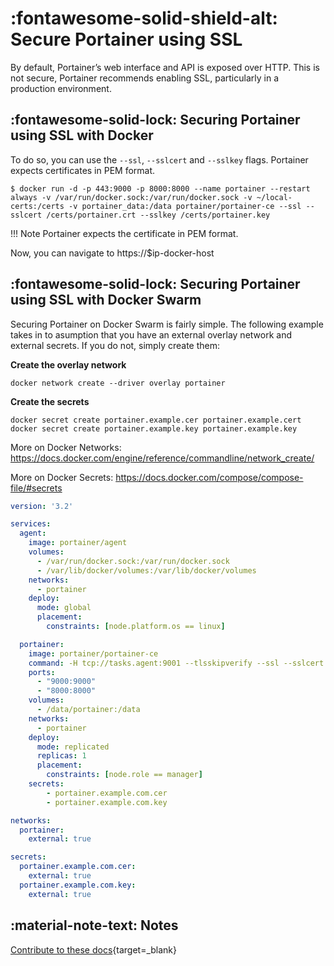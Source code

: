 # :fontawesome-solid-shield-alt: Secure Portainer using SSL

By default, Portainer’s web interface and API is exposed over HTTP. This is not secure, Portainer recommends enabling SSL, particularly in a production environment.

## :fontawesome-solid-lock: Securing Portainer using SSL with Docker

To do so, you can use the <code>--ssl</code>, <code>--sslcert</code> and <code>--sslkey</code> flags. Portainer expects certificates in PEM format.

<pre><code>$ docker run -d -p 443:9000 -p 8000:8000 --name portainer --restart always -v /var/run/docker.sock:/var/run/docker.sock -v ~/local-certs:/certs -v portainer_data:/data portainer/portainer-ce --ssl --sslcert /certs/portainer.crt --sslkey /certs/portainer.key</code></pre>

!!! Note
    Portainer expects the certificate in PEM format.

Now, you can navigate to https://$ip-docker-host

## :fontawesome-solid-lock: Securing Portainer using SSL with Docker Swarm

Securing Portainer on Docker Swarm is fairly simple. The following example takes in to asumption that you have an external overlay network and external secrets. If you do not, simply create them:

**Create the overlay network**
```
docker network create --driver overlay portainer
```

**Create the secrets**
```
docker secret create portainer.example.cer portainer.example.cert
docker secret create portainer.example.key portainer.example.key
```

More on Docker Networks: https://docs.docker.com/engine/reference/commandline/network_create/

More on Docker Secrets: https://docs.docker.com/compose/compose-file/#secrets

```yml
version: '3.2'

services:
  agent:
    image: portainer/agent
    volumes:
      - /var/run/docker.sock:/var/run/docker.sock
      - /var/lib/docker/volumes:/var/lib/docker/volumes
    networks:
      - portainer
    deploy:
      mode: global
      placement:
        constraints: [node.platform.os == linux]

  portainer:
    image: portainer/portainer-ce
    command: -H tcp://tasks.agent:9001 --tlsskipverify --ssl --sslcert /run/secrets/portainer.example.com.cer --sslkey /run/secrets/portainer.example.com.key
    ports:
      - "9000:9000"
      - "8000:8000"
    volumes:
      - /data/portainer:/data
    networks:
      - portainer
    deploy:
      mode: replicated
      replicas: 1
      placement:
        constraints: [node.role == manager]
    secrets:
        - portainer.example.com.cer
        - portainer.example.com.key

networks:
  portainer:
    external: true

secrets:
  portainer.example.com.cer:
    external: true
  portainer.example.com.key:
    external: true


```

## :material-note-text: Notes

[Contribute to these docs](https://github.com/portainer/portainer-docs/blob/master/contributing.md){target=_blank}
